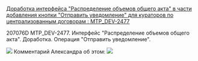 
[Доработка интерфейса "Распределение объемов общего акта" в части добавления кнопки "Отправить уведомление" для кураторов по централизованным договорам : MTP_DEV-2477](https://yt.surgutneftegas.ru:4443/issue/MTP_DEV-2477)

207076D МТР_DEV-2477. Интерфейс "Распределение объемов общего акта". Доработка. Операция "Отправить уведомление".


![](ms-teams_HPjKKmCcAw.png)
Комментарий Александра об этом:
![](chrome_7MQfovg1eu.png)
